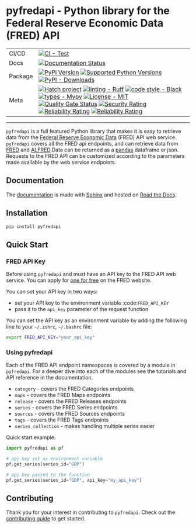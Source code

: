 # pyfredapi - Python library for the Federal Reserve Economic Data (FRED) API

<div align="center">


| | |
| --- | --- |
| CI/CD | [![CI - Test](https://github.com/gw-moore/pyfredapi/actions/workflows/intergration_test.yml/badge.svg)](https://github.com/gw-moore/pyfredapi/actions/workflows/intergration_test.yml)|
| Docs | [![Documentation Status](https://readthedocs.org/projects/pyfredapi/badge/?version=latest)](https://pyfredapi.readthedocs.io/en/latest/?badge=latest) |
| Package | [![PyPi Version](https://img.shields.io/pypi/v/pyfredapi.svg)](https://pypi.python.org/pypi/pyfredapi/) [![Supported Python Versions](https://img.shields.io/pypi/pyversions/pyfredapi)](https://pypi.python.org/pypi/pyfredapi) [![PyPI - Downloads](https://img.shields.io/pypi/dm/pyfredapi.svg?color=blue&label=Downloads)](https://pypi.org/project/pyfredapi/) |
| Meta | [![Hatch project](https://img.shields.io/badge/%F0%9F%A5%9A-Hatch-4051b5.svg)](https://github.com/pypa/hatch) [![linting - Ruff](https://img.shields.io/endpoint?url=https://raw.githubusercontent.com/charliermarsh/ruff/main/assets/badge/v0.json)](https://github.com/charliermarsh/ruff) [![code style - Black](https://img.shields.io/badge/code%20style-black-000000.svg)](https://github.com/psf/black) [![types - Mypy](https://img.shields.io/badge/types-Mypy-blue.svg)](https://github.com/python/mypy) [![License - MIT](https://img.shields.io/badge/license-MIT-9400d3.svg)](https://spdx.org/licenses/) [![Quality Gate Status](https://sonarcloud.io/api/project_badges/measure?project=gw-moore_pyfredapi&metric=alert_status)](https://sonarcloud.io/dashboard?id=gw-moore_pyfredapi) [![Security Rating](https://sonarcloud.io/api/project_badges/measure?project=gw-moore_pyfredapi&metric=security_rating)](https://sonarcloud.io/dashboard?id=gw-moore_pyfredapi) [![Reliability Rating](https://sonarcloud.io/api/project_badges/measure?project=gw-moore_pyfredapi&metric=reliability_rating)](https://sonarcloud.io/dashboard?id=gw-moore_pyfredapi) [![Reliability Rating](https://sonarcloud.io/api/project_badges/measure?project=gw-moore_pyfredapi&metric=reliability_rating)](https://sonarcloud.io/dashboard?id=gw-moore_pyfredapi) |

</div>

-----

`pyfredapi` is a full featured Python library that makes it is easy to retrieve data from the [Federal Reserve Economic Data](https://fred.stlouisfed.org/docs/api/fred/) (FRED) API web service. `pyfredapi` covers all the FRED api endpoints, and can retrieve data from [FRED](https://fred.stlouisfed.org/) and [ALFRED](https://alfred.stlouisfed.org).Data can be returned as a [pandas](https://pandas.pydata.org/) dataframe or json. Requests to the FRED API can be customized according to the parameters made available by the web service endpoints.

## Documentation

The [documentation](https://pyfredapi.readthedocs.io/en/latest/) is made with [Sphinx](https://www.sphinx-doc.org/en/master/) and hosted on [Read the Docs](https://readthedocs.org/).

## Installation

```bash
pip install pyfredapi
```

## Quick Start

### FRED API Key

Before using `pyfredapi` and must have an API key to the FRED API web service. You can apply for [one for free](https://fred.stlouisfed.org/docs/api/api_key.html) on the FRED website.

You can set your API key in two ways:

* set your API key to the environment variable :code:`FRED_API_KEY`
* pass it to the `api_key` parameter of the request function

You can set the API key as an environment variable by adding the following line to your `~/.zshrc`, `~/.bashrc` file:

```bash
export FRED_API_KEY="your_api_key"
```

### Using pyfredapi

Each of the FRED API endpoint namespaces is covered by a module in `pyfredapi`. For a deeper dive into each of the modules see the tutorials and API reference in the documentation.

- `category` - covers the FRED Categories endpoints
- `maps` - covers the FRED Maps endpoints
- `release` - covers the FRED Releases endpoints
- `series` - covers the FRED Series endpoints
- `sources` - covers the FRED Sources endpoints
- `tags` - covers the FRED Tags endpoints
- `series_collection` - makes handling multiple series easier


Quick start example:

```python
import pyfredapi as pf

# api key set as environment variable
pf.get_series(series_id="GDP")

# api key passed to the function
pf.get_series(series_id="GDP", api_key="my_api_key")
```

## Contributing

Thank you for your interest in contributing to `pyfredapi`. Check out the [contributing guide](https://pyfredapi.readthedocs.io/en/latest/references/CONTRIBUTING.html) to get started.
